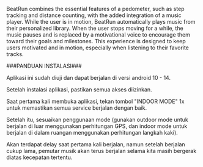 BeatRun combines the essential features of a pedometer, such as step tracking and distance counting, with the added integration of a music player. While the user is in motion, BeatRun automatically plays music from their personalized library. When the user stops moving for a while, the music pauses and is replaced by a motivational voice to encourage them toward their goals and milestones. This experience is designed to keep users motivated and in motion, especially when listening to their favorite tracks.

###PANDUAN INSTALASI###

Aplikasi ini sudah diuji dan dapat berjalan di versi android 10 - 14.

Setelah instalasi aplikasi, pastikan semua akses diizinkan.

Saat pertama kali membuka aplikasi, tekan tombol "INDOOR MODE" 1x untuk memastikan semua service berjalan dengan baik.

Setelah itu, sesuaikan penggunaan mode (gunakan outdoor mode untuk berjalan di luar menggunakan perhitungan GPS, dan indoor mode untuk berjalan di dalam ruangan menggunakan perhitungan langkah kaki).

Akan terdapat delay saat pertama kali berjalan, namun setelah berjalan cukup lama, pemutar musik akan terus berjalan selama kita masih bergerak diatas kecepatan tertentu.
